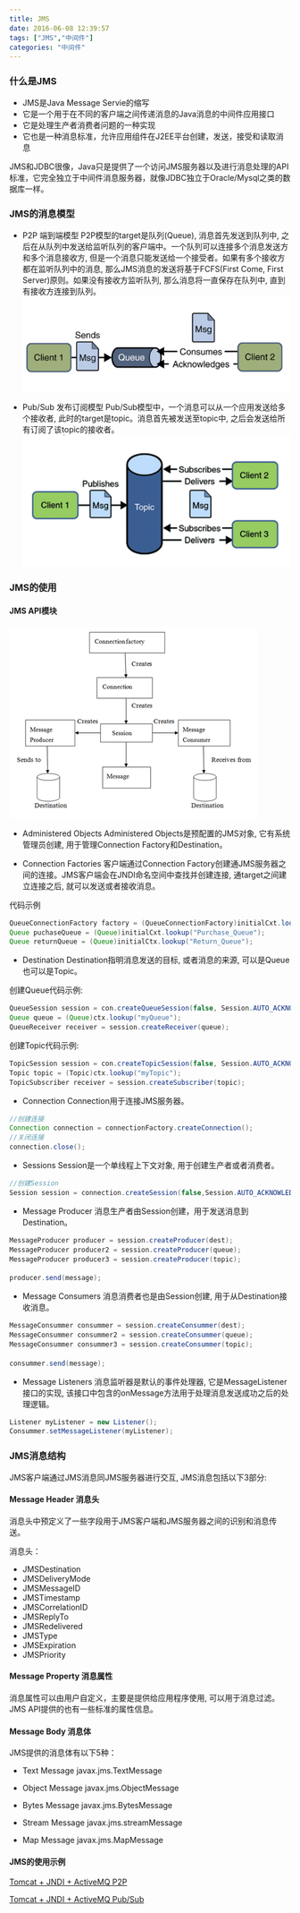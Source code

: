 ```yaml
---
title: JMS
date: 2016-06-08 12:39:57
tags: ["JMS","中间件"]
categories: "中间件"
---
```

### 什么是JMS
- JMS是Java Message Servie的缩写
- 它是一个用于在不同的客户端之间传递消息的Java消息的中间件应用接口
- 它是处理生产者消费者问题的一种实现
- 它也是一种消息标准，允许应用组件在J2EE平台创建，发送，接受和读取消息

JMS和JDBC很像，Java只是提供了一个访问JMS服务器以及进行消息处理的API标准，它完全独立于中间件消息服务器，就像JDBC独立于Oracle/Mysql之类的数据库一样。

### JMS的消息模型

- P2P 端到端模型
P2P模型的target是队列(Queue), 消息首先发送到队列中, 之后在从队列中发送给监听队列的客户端中。一个队列可以连接多个消息发送方和多个消息接收方, 但是一个消息只能发送给一个接受者。如果有多个接收方都在监听队列中的消息, 那么JMS消息的发送将基于FCFS(First Come, First Server)原则。如果没有接收方监听队列, 那么消息将一直保存在队列中, 直到有接收方连接到队列。
![](https://github.com/Anshenzheng/ImageStore/blob/master/JMS%20P2P.PNG?raw=true)

- Pub/Sub 发布订阅模型
Pub/Sub模型中，一个消息可以从一个应用发送给多个接收者, 此时的target是topic。消息首先被发送至topic中, 之后会发送给所有订阅了该topic的接收者。
![](https://github.com/Anshenzheng/ImageStore/blob/master/JMS%20P2S.PNG?raw=true)

### JMS的使用

#### JMS API模块
![](https://github.com/Anshenzheng/ImageStore/blob/master/JMS%20API%20Modules.PNG?raw=true)
- Administered Objects
Administered Objects是预配置的JMS对象, 它有系统管理员创建, 用于管理Connection Factory和Destination。

- Connection Factories
客户端通过Connection Factory创建通JMS服务器之间的连接。JMS客户端会在JNDI命名空间中查找并创建连接, 通target之间建立连接之后, 就可以发送或者接收消息。

代码示例
``` Java
QueueConnectionFactory factory = (QueueConnectionFactory)initialCxt.lookup("primaryQCF");
Queue puchaseQueue = (Queue)initialCxt.lookup("Purchase_Queue");
Queue returnQueue = (Queue)initialCtx.lookup("Return_Queue");
```
- Destination
Destination指明消息发送的目标, 或者消息的来源, 可以是Queue也可以是Topic。

创建Queue代码示例:
``` Java
QueueSession session = con.createQueueSession(false, Session.AUTO_ACKNOWLEDGE);
Queue queue = (Queue)ctx.lookup("myQueue");
QueueReceiver receiver = session.createReceiver(queue);
```
创建Topic代码示例:
``` Java
TopicSession session = con.createTopicSession(false, Session.AUTO_ACKNOWLEDGE);
Topic topic = (Topic)ctx.lookup("myTopic");
TopicSubscriber receiver = session.createSubscriber(topic);
```
- Connection
Connection用于连接JMS服务器。
``` Java
//创建连接
Connection connection = connectionFactory.createConnection();
//关闭连接
connection.close();
```
- Sessions
Session是一个单线程上下文对象, 用于创建生产者或者消费者。
``` Java
//创建Session
Session session = connection.createSession(false,Session.AUTO_ACKNOWLEDGE);
```
- Message Producer
消息生产者由Session创建，用于发送消息到Destination。
``` Java
MessageProducer producer = session.createProducer(dest);
MessageProducer producer2 = session.createProducer(queue);
MessageProducer producer3 = session.createProducer(topic);

producer.send(message);
```
- Message Consumers
消息消费者也是由Session创建, 用于从Destination接收消息。
``` Java
MessageConsummer consummer = session.createConsummer(dest);
MessageConsummer consummer2 = session.createConsummer(queue);
MessageConsummer consummer3 = session.createConsummer(topic);

consummer.send(message);
```
- Message Listeners
消息监听器是默认的事件处理器, 它是MessageListener接口的实现, 该接口中包含的onMessage方法用于处理消息发送成功之后的处理逻辑。
``` Java
Listener myListener = new Listener();
Consummer.setMessageListener(myListener);
```
### JMS消息结构
JMS客户端通过JMS消息同JMS服务器进行交互, JMS消息包括以下3部分:
#### Message Header 消息头
消息头中预定义了一些字段用于JMS客户端和JMS服务器之间的识别和消息传送。

消息头：
- JMSDestination
- JMSDeliveryMode
- JMSMessageID
- JMSTimestamp
- JMSCorrelationID
- JMSReplyTo
- JMSRedelivered
- JMSType
- JMSExpiration
- JMSPriority

#### Message Property 消息属性
消息属性可以由用户自定义，主要是提供给应用程序使用, 可以用于消息过滤。
JMS API提供的也有一些标准的属性信息。

#### Message Body 消息体
JMS提供的消息体有以下5种：
- Text Message
javax.jms.TextMessage

- Object Message
javax.jms.ObjectMessage

- Bytes Message
javax.jms.BytesMessage

- Stream Message
javax.jms.streamMessage

- Map Message
javax.jms.MapMessage

#### JMS的使用示例

[Tomcat + JNDI + ActiveMQ P2P](http://www.cnblogs.com/chenpi/p/5565618.html)

[Tomcat + JNDI + ActiveMQ Pub/Sub](http://www.cnblogs.com/chenpi/p/5566983.html)
